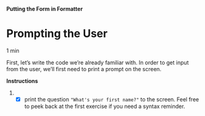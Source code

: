 **Putting the Form in Formatter**

# Prompting the User

1 min

First, let’s write the code we’re already familiar with. In order to get input from the user, we’ll first need to print a prompt on the screen.

**Instructions**

1.
    - [x] print the question ```"What's your first name?"``` to the screen. Feel free to peek back at the first exercise if you need a syntax reminder.